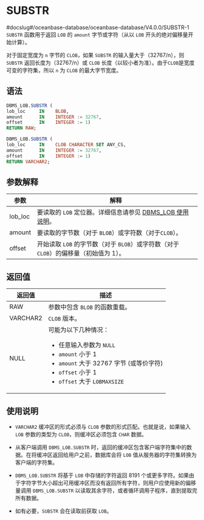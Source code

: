 SUBSTR 
===========================
#docslug#/oceanbase-database/oceanbase-database/V4.0.0/SUBSTR-1
`SUBSTR` 函数用于返回 `LOB` 的 `amount` 字节或字符（从以 `LOB` 开头的绝对偏移量开始计算）。

对于固定宽度为 `n` 字节的 `CLOB`，如果 `SUBSTR` 的输入量大于（32767/n），则 `SUBSTR` 返回长度为（32767/n）或 `CLOB` 长度（以较小者为准）。由于`CLOB`是宽度可变的字符集，所以 `n` 为 `CLOB` 的最大字节宽度。

语法 
-----------

```sql
DBMS_LOB.SUBSTR (
lob_loc     IN    BLOB,
amount      IN    INTEGER := 32767,
offset      IN    INTEGER := 1)
RETURN RAW;

DBMS_LOB.SUBSTR (
lob_loc     IN    CLOB CHARACTER SET ANY_CS,
amount      IN    INTEGER := 32767,
offset      IN    INTEGER := 1)
RETURN VARCHAR2;
```



参数解释 
-------------



| **参数**  |                                    **解释**                                    |
|---------|------------------------------------------------------------------------------|
| lob_loc | 要读取的 `LOB` 定位器。详细信息请参见 [DBMS_LOB 使用说明](../8.DBMS_LOB/1.dbms_lob-overview.md)。 |
| amount  | 要读取的字节数（对于 `BLOB`）或字符数（对于`CLOB`）。                                            |
| offset  | 开始读取 `LOB` 的字节数（对于 `BLOB`）或字符数（对于 `CLOB`）的偏移量（初始值为 1）。                       |



返回值 
------------



| **返回值**  |                                                                                                                                                                 **描述**                                                                                                                                                                 |
|----------|----------------------------------------------------------------------------------------------------------------------------------------------------------------------------------------------------------------------------------------------------------------------------------------------------------------------------------------|
| RAW      | 参数中包含 `BLOB` 的函数重载。                                                                                                                                                                                                                                                                                                                    |
| VARCHAR2 | `CLOB` 版本。                                                                                                                                                                                                                                                                                                                             |
| NULL     | 可能为以下几种情况： <ul><li> 任意输入参数为 `NULL`   </li><li> `amount` 小于 1   </li><li> `amount` 大于 32767 字节 (或等价字符)   </li><li> `offset` 小于 1   </li><li> `offset` 大于 `LOBMAXSIZE` </li></ul>   |



使用说明 
-------------

* `VARCHAR2` 缓冲区的形式必须与 `CLOB` 参数的形式匹配。也就是说，如果输入 `LOB` 参数的类型为 `CLOB`，则缓冲区必须包含 `CHAR` 数据。

  

* 从客户端调用 `DBMS_LOB.SUBSTR` 时，返回的缓冲区包含客户端字符集中的数据。在将缓冲区返回给用户之前，数据库会将 `LOB` 值从服务器的字符集转换为客户端的字符集。

  

* `DBMS_LOB.SUBSTR` 将基于 `LOB` 中存储的字符返回 8191 个或更多字符。如果由于字符字节大小超出可用缓冲区而没有返回所有字符，则用户应使用新的偏移量调用 `DBMS_LOB.SUBSTR` 以读取其余字符，或者循环调用子程序，直到提取完所有数据。

  

* 如有必要，`SUBSTR` 会在读取前获取 `LOB`。

  



